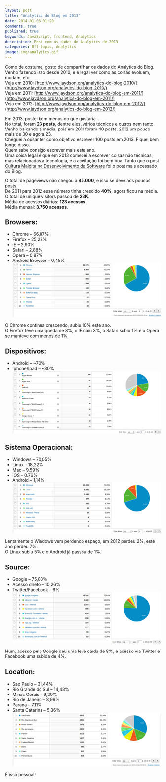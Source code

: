 ```yaml
---
layout: post
title: "Analytics do Blog em 2013"
date: 2014-01-06 01:20
comments: true
published: true
keywords: JavaScript, frontend, Analytics
description: Post com os dados do Analytics de 2013
categories: Off-topic, Analytics
image: img/analytics.gif
---
```

Como de costume, gosto de compartilhar os dados do Analytics do Blog.  
Venho fazendo isso desde 2010, e é legal ver como as coisas evoluem, mudam, etc.  
Veja em 2010: [http://www.jaydson.org/analytics-do-blog-2010/](http://www.jaydson.org/analytics-do-blog-2010/)  
Veja em 2011: [http://www.jaydson.org/analytics-do-blog-em-2011/](http://www.jaydson.org/analytics-do-blog-em-2011/)  
Veja em 2012: [http://www.jaydson.org/analytics-do-blog-em-2012/](http://www.jaydson.org/analytics-do-blog-em-2012/)  

Em 2013, postei bem menos do que gostaria.  
No total, foram __23 posts__, dentre eles, vários técnicos e outros nem tanto.  
Venho baixando a média, pois em 2011 foram 40 posts, 2012 um pouco mais de 30 e agora 23.  
Cheguei a ousar ter como objetivo escrever 100 posts em 2013. Fiquei bem longe disso.  
Quem sabe consigo escrever mais este ano.  
Uma coisa legal é que em 2013 comecei a escrever coisas não técnicas, mas relacionadas a tecnologia, e a aceitação foi bem boa. Tanto que o post [Cultura Maldita no Desenvolvimento de Software](http://jaydson.org/cultura-maldita-no-desenvolvimento-de-software/) foi o post mais acessado do Blog.  

O total de pageviews não chegou a __45.000__, e isso se deve aos poucos posts.  
De 2011 para 2012 esse número tinha crescido __40%__, agora ficou na média.  
O total de unique visitors passou de __28K__.  
Média de acessos diários:  __123 acessos__.  
Média mensal: __3.750 acessos__.  

## Browsers:  
- Chrome – 66,87%  
- Firefox – 25,23%  
- IE – 2,90%  
- Safari – 2,88%  
- Opera – 0,87%  
- Android Browser – 0,45%  
![browsers analytics 2013](/img/browsers-analytics-2013.png)  

O Chrome continua crescendo, subiu 10% este ano.  
O Firefox teve uma queda de 8%, o IE caiu 3%, o Safari subiu 1% e o Opera se manteve com menos de 1%.  

## Dispositivos:  
- Android – ~70%  
- Iphone/Ipad – ~30%  
![devices analytics 2013](/img/devices-analytics-2013.png)  

## Sistema Operacional:  
* Windows – 70,05%  
* Linux – 18,22%  
* Mac – 9,59%  
* iOS – 0.76%  
* Android – 1,14%  
![so analytics 2013](/img/so-analytics-2013.png)  

Lentamente o Windows vem perdendo espaço, em 2012 perdeu 2%, este ano perdeu 7%.  
O Linux subiu 5% e o Android já passou de 1%.  

## Source:  
* Google – 75,83%  
* Acesso direto – 10,26%  
* Twitter/Facebook – 6%  
![source analytics 2013](/img/source-analytics-2013.png)  

Hum, acesso pelo Google deu uma leve caída de 8%, e acesso via Twitter e Facebook uma subida de 4%.  

## Location:  
* Sao Paulo – 31,44%  
* Rio Grande do Sul – 14,43%  
* Minas Gerais – 9,20%  
* Rio de Janeiro – 8,99%  
* Parana – 7,11%  
* Santa Catarina – 5,36%  
![location analytics 2013](/img/location-analytics-2013.png)  

É isso pessoal!  


